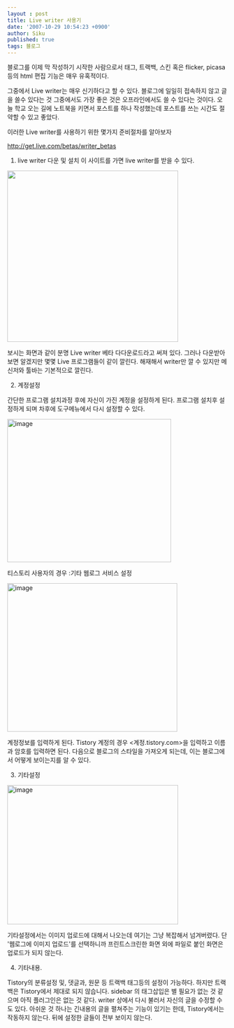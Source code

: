 ```yaml
---
layout : post
title: Live writer 사용기
date: '2007-10-29 10:54:23 +0900'
author: Siku
published: true
tags: 블로그
---
```

블로그를 이제 막 작성하기 시작한 사람으로서 태그, 트랙백, 스킨 혹은 flicker, picasa등의 html 편집 기능은 매우 유혹적이다.

그중에서 Live writer는 매우 신기하다고 할 수 있다.
블로그에 일일히 접속하지 않고 글을 쓸수 있다는 것 그중에서도 가장 좋은 것은 오프라인에서도 쓸 수 있다는 것이다. 오늘 학교 오는 길에 노트북을 키면서 포스트를 하나 작성했는데 포스트를 쓰는 시간도 절약할 수 있고 좋았다.

이러한 Live writer를 사용하기 위한 몇가지 준비절차를 알아보자

<a title="http://get.live.com/betas/writer_betas" href="http://get.live.com/betas/writer_betas">http://get.live.com/betas/writer_betas</a>

1. live writer 다운 및 설치
이 사이트를 가면 live writer를 받을 수 있다.

<a href="http://moneyup.host6.hostment.info/%5B##_ATTACH_PATH_##%5D/ck140000000000.png"><img src="http://moneyup.host6.hostment.info/attach/1/dk150000000000.png" alt="" height="391" /></a>

보시는 화면과 같이 분명 Live writer 베타 다다운로드라고 써져 있다. 그러나 다운받아보면 알겠지만 몇몇 Live 프로그램들이 같이 깔린다. 해재해서 writer만 깔 수 있지만 메신저와 툴바는 기본적으로 깔린다.

2. 계정설정

간단한 프로그램 설치과정 후에 자신이 가진 계정을 설정하게 된다.
프로그램 설치후 설정하게 되며 차후에 도구메뉴에서 다시 설정할 수 있다.

<a href="http://cfs2.tistory.com/upload_control/download.blog?fhandle=YmxvZzE2NzA5QGZzMi50aXN0b3J5LmNvbTovYXR0YWNoLzAvMTQwMDAwMDAwMDAxLnBuZw==&amp;tt_attachpath=/blog/16709/attach/ck140000000001.png"><img style="border-width: 0px;" src="http://cfs3.tistory.com/upload_control/download.blog?fhandle=YmxvZzE2NzA5QGZzMy50aXN0b3J5LmNvbTovYXR0YWNoLzAvMTUwMDAwMDAwMDAxLnBuZw==&amp;tt_attachpath=/blog/16709/attach/dk150000000001.png" border="0" alt="image" width="375" height="327" /></a>

티스토리 사용자의 경우 :기타 웹로그 서비스 설정

<a href="http://cfs2.tistory.com/upload_control/download.blog?fhandle=YmxvZzE2NzA5QGZzMi50aXN0b3J5LmNvbTovYXR0YWNoLzAvMTQwMDAwMDAwMDAyLnBuZw==&amp;tt_attachpath=/blog/16709/attach/ck140000000002.png"><img style="border-width: 0px;" src="http://cfs2.tistory.com/upload_control/download.blog?fhandle=YmxvZzE2NzA5QGZzMi50aXN0b3J5LmNvbTovYXR0YWNoLzAvMTQwMDAwMDAwMDAzLnBuZw==&amp;tt_attachpath=/blog/16709/attach/ck140000000003.png" border="0" alt="image" width="389" height="339" /></a>

계정정보를 입력하게 된다. Tistory 계정의 경우 &lt;계정.tistory.com&gt;을 입력하고 이름과 암호를 입력하면 된다.
다음으로 블로그의 스타일을 가져오게 되는데, 이는 블로그에서 어떻게 보이는지를 알 수 있다.

3. 기타설정

<a href="http://cfs2.tistory.com/upload_control/download.blog?fhandle=YmxvZzE2NzA5QGZzMi50aXN0b3J5LmNvbTovYXR0YWNoLzAvMTQwMDAwMDAwMDA0LnBuZw==&amp;tt_attachpath=/blog/16709/attach/ck140000000004.png"><img style="border-width: 0px;" src="http://cfs3.tistory.com/upload_control/download.blog?fhandle=YmxvZzE2NzA5QGZzMy50aXN0b3J5LmNvbTovYXR0YWNoLzAvMTUwMDAwMDAwMDAyLnBuZw==&amp;tt_attachpath=/blog/16709/attach/dk150000000002.png" border="0" alt="image" width="391" height="318" /></a>

기타설정에서는 이미지 업로드에 대해서 나오는데 여기는 그냥 복잡해서 넘겨버렸다. 단 '웹로그에 이미지 업로드'를 선택하니까 프린트스크린한 화면 외에 파일로 붙인 화면은 업로드가 되지 않는다.

4. 기타내용.

Tistory의 분류설정 및, 뎃글과, 원문 등 트랙백 태그등의 설정이 가능하다.
하지만 트랙백은 Tistory에서 제대로 되지 않습니다.
sidebar 의 태그삽입은 별 필요가 없는 것 같으며 아직 플러그인은 없는 것 같다.
writer 상에서 다시 불러서 자신의 글을 수정할 수도 있다.
아쉬운 것 하나는 긴내용의 글을 펼쳐주는 기능이 있기는 한데,
Tistory에서는 작동하지 않는다. 뒤에 설정한 글들이 전부 보이지 않는다.

